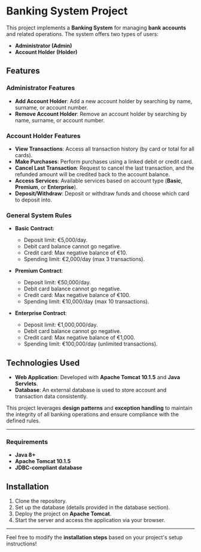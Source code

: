 # Banking System Project

This project implements a **Banking System** for managing **bank accounts** and related operations. The system offers two types of users:

- **Administrator (Admin)**
- **Account Holder (Holder)**

## Features

### Administrator Features
- **Add Account Holder**: Add a new account holder by searching by name, surname, or account number.
- **Remove Account Holder**: Remove an account holder by searching by name, surname, or account number.

### Account Holder Features
- **View Transactions**: Access all transaction history (by card or total for all cards).
- **Make Purchases**: Perform purchases using a linked debit or credit card.
- **Cancel Last Transaction**: Request to cancel the last transaction, and the refunded amount will be credited back to the account balance.
- **Access Services**: Available services based on account type (**Basic**, **Premium**, or **Enterprise**).
- **Deposit/Withdraw**: Deposit or withdraw funds and choose which card to deposit into.

### General System Rules
- **Basic Contract**: 
  - Deposit limit: €5,000/day.
  - Debit card balance cannot go negative.
  - Credit card: Max negative balance of €10.
  - Spending limit: €2,000/day (max 3 transactions).
  
- **Premium Contract**: 
  - Deposit limit: €50,000/day.
  - Debit card balance cannot go negative.
  - Credit card: Max negative balance of €100.
  - Spending limit: €10,000/day (max 10 transactions).
  
- **Enterprise Contract**:
  - Deposit limit: €1,000,000/day.
  - Debit card balance cannot go negative.
  - Credit card: Max negative balance of €1,000.
  - Spending limit: €100,000/day (unlimited transactions).

## Technologies Used
- **Web Application**: Developed with **Apache Tomcat 10.1.5** and **Java Servlets**.
- **Database**: An external database is used to store account and transaction data consistently.

This project leverages **design patterns** and **exception handling** to maintain the integrity of all banking operations and ensure compliance with the defined rules. 

---

### Requirements
- **Java 8+**
- **Apache Tomcat 10.1.5**
- **JDBC-compliant database**

## Installation
1. Clone the repository.
2. Set up the database (details provided in the database section).
3. Deploy the project on **Apache Tomcat**.
4. Start the server and access the application via your browser.

---

Feel free to modify the **installation steps** based on your project's setup instructions!

